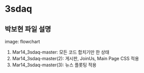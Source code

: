 # 3sdaq  
## 박보현 파일 설명 
image: flowchart  
1. Mar14_3sdaq-master: 모든 코드 합치기만 한 상태  
2. Mar14_3sdaq-master(2): 게시판, JoinUs, Main Page CSS 적용  
3. Mar14_3sdaq-master(3): 뉴스 플롯팅 적용  
